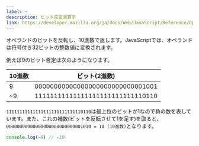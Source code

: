 ```yaml
---
label: ~
description: ビット否定演算子
link: https://developer.mozilla.org/ja/docs/Web/JavaScript/Reference/Operators/Bitwise_NOT
---
```


オペランドのビットを反転し、10進数で返します。JavaScriptでは、オペランドは符号付き32ビットの整数値に変換されます。

例えば9のビット否定は次のようになります。

| 10進数      | ビット(2進数)                                 |
|------------|----------------------------------------------|
| 9          | 00000000000000000000000000001001             |
| ~9         | 11111111111111111111111111110110             |

`11111111111111111111111111110110`は最上位のビットが1なので負の数を表しています。また、これの補数(ビットを反転させて1を足す)を取ると、`00000000000000000000000000001010 = 10 (10進数)`となります。

```typescript
console.log(~9) // -10
```
